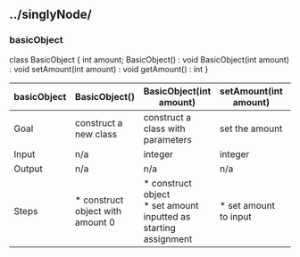 ## ../singlyNode/

### basicObject

class BasicObject {
  int amount;
  BasicObject() : void
  BasicObject(int amount) : void
  setAmount(int amount) : void
  getAmount() : int
}

basicObject | BasicObject() | BasicObject(int amount) | setAmount(int amount) | getAmount()
-|-|-|-|-
Goal | construct a new class | construct a class with parameters | set the amount | get the amount
Input | n/a | integer | integer | n/a
Output | n/a | n/a | n/a | integer
Steps | * construct object with amount 0 | * construct object <br> * set amount inputted as starting assignment | * set amount to input | * get amount from object <br> * return value to the user
